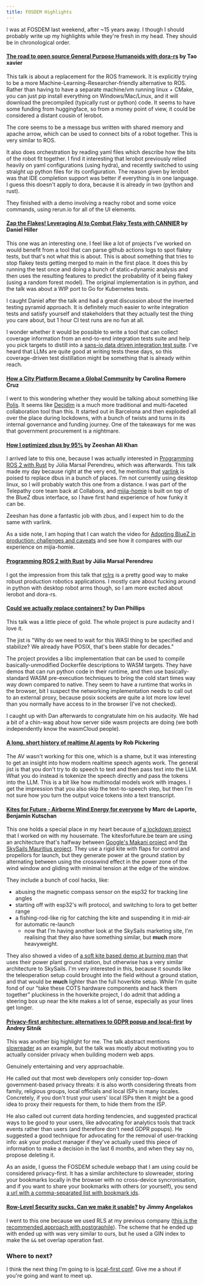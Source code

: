 ```yaml
---
title: FOSDEM Highlights
---
```


I was at FOSDEM last weekend, after ~15 years away. I though I should probably write up my highlights while they're fresh in my head. They should be in chronological order.

#### [The road to open source General Purpose Humanoids with dora-rs](https://fosdem.sojourner.rocks/2025/event/dff0c251-8b99-5e7b-a1b4-309ac341a92d) by Tao xavier

This talk is about a replacement for the ROS framework. It is explicitly trying to be a more Machine-Learning-Researcher-friendly alternative to ROS. Rather than having to have a separate machine/vm running linux + CMake, you can just pip install everything on Windows/Mac/Linux, and it will download the precompiled (typically rust or python) code. It seems to have some funding from huggingface, so from a money point of view, it could be considered a distant cousin of lerobot.

The core seems to be a message bus written with shared memory and apache arrow, which can be used to connect bits of a robot together. This is very similar to ROS.

It also does orchestration by reading yaml files which describe how the bits of the robot fit together. I find it interesting that lerobot previously relied heavily on yaml configurations (using hydra), and recently switched to using straight up python files for its configuration. The reason given by lerobot was that IDE completion support was better if everything is in one language. I guess this doesn't apply to dora, because it is already in two (python and rust).

They finished with a demo involving a reachy robot and some voice commands, using rerun.io for all of the UI elements.

#### [Zap the Flakes! Leveraging AI to Combat Flaky Tests with CANNIER](https://fosdem.sojourner.rocks/2025/event/197ed0a3-5fb7-54e9-874f-031f3c707cde) by Daniel Hiller

This one was an interesting one. I feel like a lot of projects I've worked on would benefit from a tool that can parse github actions logs to spot flakey tests, but that's not what this is about. This is about something that tries to stop flakey tests getting merged to main in the first place. It does this by running the test once and doing a bunch of static+dynamic analysis and then uses the resulting features to predict the probability of it being flakey (using a random forest model). The original implementation is in python, and the talk was about a WIP port to Go for Kubernetes tests.

I caught Daniel after the talk and had a great discussion about the inverted testing pyramid approach. It is definitely much easier to write integration tests and satisfy yourself and stakeholders that they actually test the thing you care about, but 1 hour CI test runs are no fun at all.

I wonder whether it would be possible to write a tool that can collect coverage information from an end-to-end integration tests suite and help you pick targets to distill into a [sans-io data driven integration test suite](https://matklad.github.io/2021/05/31/how-to-test.html). I've heard that LLMs are quite good at writing tests these days, so this coverage-driven test distillation might be something that is already within reach.


#### [How a City Platform Became a Global Community](https://fosdem.sojourner.rocks/2025/event/1e97a5f5-3b7b-5f27-b789-125a7943236f) by Carolina Romero Cruz

I went to this wondering whether they would be talking about something like [Polis](https://pol.is/). It seems like [Decidim](https://decidim.org/) is a much more traditional and multi-faceted collaboration tool than this. It started out in Barcelona and then exploded all over the place during lockdowns, with a bunch of twists and turns in its internal governance and funding journey. One of the takeaways for me was that government procurement is a nightmare.

#### [How I optimized zbus by 95%](https://fosdem.sojourner.rocks/2025/event/c6b5c626-f143-5de3-ad39-607212b13f99) by Zeeshan Ali Khan

I arrived late to this one, because I was actually interested in [Programming ROS 2 with Rust](https://fosdem.sojourner.rocks/2025/event/704b1ba0-5a17-5785-9367-1f840432d40a) by Júlia Marsal Perendreu, which was afterwards. This talk made my day because right at the very end, he mentions that [varlink](https://varlink.org/) is poised to replace dbus in a bunch of places. I'm not currently using desktop linux, so I will probably watch this one from a distance. I was part of the Telepathy core team back at Collabora, and [mijia-homie](https://github.com/alsuren/mijia-homie) is built on top of the BlueZ dbus interface, so I have first hand experience of how funky it can be.

Zeeshan has done a fantastic job with zbus, and I expect him to do the same with varlink.

As a side note, I am hoping that I can watch the video for [Adopting BlueZ in production: challenges and caveats](https://fosdem.sojourner.rocks/2025/event/90ee45c4-a33d-56a1-9435-751f9549dfc3) and see how it compares with our experience on mijia-homie.

#### [Programming ROS 2 with Rust](https://fosdem.sojourner.rocks/2025/event/704b1ba0-5a17-5785-9367-1f840432d40a) by Júlia Marsal Perendreu

I got the impression from this talk that [rclrs](https://crates.io/crates/rclrs) is a pretty good way to make robust production robotics applications. I mostly care about fucking around in python with desktop robot arms though, so I am more excited about lerobot and dora-rs.

#### [Could we actually replace containers?](https://fosdem.sojourner.rocks/2025/event/eccfef06-ff0c-59a7-a1dc-c84b1cb84c9b) by Dan Phillips

This talk was a little piece of gold. The whole project is pure audacity and I love it.

The jist is "Why do we need to wait for this WASI thing to be specified and stabilize? We already have POSIX, that's been stable for decades."

The project provides a libc implementation that can be used to compile basically-unmodified Dockerfile descriptions to WASM targets. They have demos that can run python code in their runtime, and then use basically-standard WASM pre-execution techniques to bring the cold start times way way down compared to native. They seem to have a runtime that works in the browser, bit I suspect the networking implementation needs to call out to an external proxy, because posix sockets are quite a lot more low level than you normally have access to in the browser (I've not checked).

I caught up with Dan afterwards to congratulate him on his audacity. We had a bit of a chin-wag about how server side wasm projects are doing (we both independently know the wasmCloud people).

#### [A long, short history of realtime AI agents](https://fosdem.sojourner.rocks/2025/event/38b00b90-0ef8-50f9-911f-e082836f28bf) by Rob Pickering

The AV wasn't working for this one, which is a shame, but it was interesting to get an insight into how modern realtime speech agents work. The general jist is that you don't try to do speech to text and then pass text into the LLM. What you do instead is tokenize the speech directly and pass the tokens into the LLM. This is a bit like how multimodal models work with images. I get the impression that you also skip the text-to-speech step, but then I'm not sure how you turn the output voice tokens into a text transcript.

#### [Kites for Future - Airborne Wind Energy for everyone](https://fosdem.sojourner.rocks/2025/event/44e4bfb1-f99b-5a47-9899-e119f9d330a8) by Marc de Laporte, Benjamin Kutschan

This one holds a special place in my heart because of [a lockdown project](https://github.com/hoverkite/hoverkite) that I worked on with my housemate. The kitesforfuture.be team are using an architecture that's halfway between [Google's Makani project](https://x.company/projects/makani/) and [the SkySails Mauritius project](https://skysails-power.com/kite-power-for-mauritius/). They use a rigid kite with flaps for control and propellors for launch, but they generate power at the ground station by alternating between using the crosswind effect in the power zone of the wind window and gliding with minimal tension at the edge of the window.

They include a bunch of cool hacks, like:
* abusing the magnetic compass sensor on the esp32 for tracking line angles
* starting off with esp32's wifi protocol, and switching to lora to get better range
* a fishing-rod-like rig for catching the kite and suspending it in mid-air for automatic re-launch
    * now that I'm having another look at the SkySails marketing site, I'm realising that they also have something similar, but **much** more heavyweight.

They also showed a video of [a soft kite based demo at burning man](https://www.youtube.com/watch?v=9IuRIYftyb0) that uses their power plant ground station, but otherwise has a very similar architecture to SkySails. I'm very interested in this, because it sounds like the teleoperation setup could brought into the field without a ground station, and that would be **much** lighter than the full hoverkite setup. While I'm quite fond of our "take these COTS hardware components and hack them together" pluckiness in the hoverkite project, I do admit that adding a steering box up near the kite makes a lot of sense, especially as your lines get longer.

#### [Privacy-first architecture: alternatives to GDPR popup and local-first](https://fosdem.sojourner.rocks/2025/event/28cbbf35-9f71-5dc0-8d54-11731b576921) by Andrey Sitnik

This was another big highlight for me. The talk abstract mentions [slowreader](https://dev.slowreader.app/) as an example, but the talk was mostly about motivating you to actually consider privacy when building modern web apps.

Genuinely entertaining and very approachable.

He called out that most web developers only consider top-down government-based privacy threats: it is also worth considering threats from family, religious groups, local officials and local ISPs in many locales. Concretely, if you don't trust your users' local ISPs then it might be a good idea to proxy their requests for them, to hide them from the ISP.

He also called out current data hording tendencies, and suggested practical ways to be good to your users, like advocating for analytics tools that track events rather than users (and therefore don't need GDPR popups). He suggested a good technique for advocating for the removal of user-tracking info: ask your product manager if they've actually used this piece of information to make a decision in the last 6 months, and when they say no, propose deleting it.

As an aside, I guess the FOSDEM schedule webapp that I am using could be considered privacy-first. It has a similar architecture to slowreader, storing your bookmarks locally in the browser with no cross-device syncronisation, and if you want to share your bookmarks with others (or yourself), you send [a url with a comma-separated list with bookmark ids](https://fosdem.sojourner.rocks/2025/shared?eventIds=dff0c251-8b99-5e7b-a1b4-309ac341a92d,197ed0a3-5fb7-54e9-874f-031f3c707cde,1e97a5f5-3b7b-5f27-b789-125a7943236f,c6b5c626-f143-5de3-ad39-607212b13f99,eccfef06-ff0c-59a7-a1dc-c84b1cb84c9b,38b00b90-0ef8-50f9-911f-e082836f28bf,44e4bfb1-f99b-5a47-9899-e119f9d330a8,28cbbf35-9f71-5dc0-8d54-11731b576921,09fd9904-eadf-54b4-88d8-4c70e2273350).

#### [Row-Level Security sucks. Can we make it usable?](https://fosdem.sojourner.rocks/2025/event/09fd9904-eadf-54b4-88d8-4c70e2273350) by Jimmy Angelakos

I went to this one because we used RLS at my previous company ([this is the recommended approach with postgraphile](https://www.graphile.org/postgraphile/why-nullable/#relations-rls-visibility)). The scheme that he ended up with ended up with was very similar to ours, but he used a GIN index to make the `&&` set overlap operation fast.

### Where to next?

I think the next thing I'm going to is [local-first conf](https://www.localfirstconf.com/). Give me a shout if you're going and want to meet up.

<!-- TODO: patch sojourner so that it can add a link to the upstream schedule (which sometimes contains slides etc) -->
